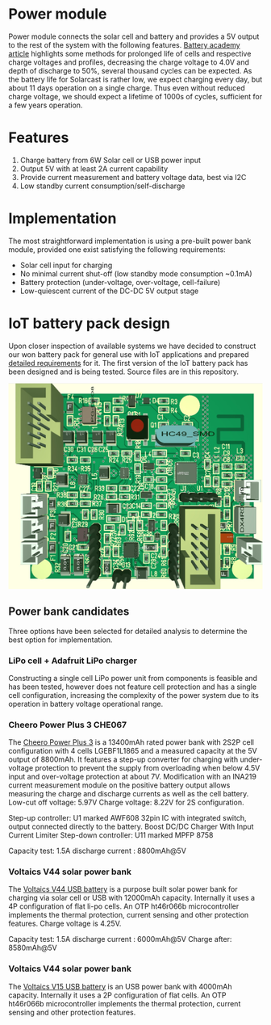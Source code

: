 # Power module
Power module connects the solar cell and battery and provides a 5V output to the rest of the system with the following features. [Battery academy article](http://batteryuniversity.com/learn/article/how_to_prolong_lithium_based_batteries) highlights some methods for prolonged life of cells and respective charge voltages and profiles, decreasing the charge voltage to 4.0V and depth of discharge to 50%, several thousand cycles can be expected. As the battery life for Solarcast is rather low, we expect charging every day, but about 11 days operation on a single charge. Thus even without reduced charge voltage, we should expect a lifetime of 1000s of cycles, sufficient for a few years operation.

# Features
 1. Charge battery from 6W Solar cell or USB power input
 2. Output 5V with at least 2A current capability
 3. Provide current measurement and battery voltage data, best via I2C
 4. Low standby current consumption/self-discharge

# Implementation
The most straightforward implementation is using a pre-built power bank module, provided one exist satisfying the following requirements:
 * Solar cell input for charging
 * No minimal current shut-off (low standby mode consumption ~0.1mA)
 * Battery protection (under-voltage, over-voltage, cell-failure)
 * Low-quiescent current of the DC-DC 5V output stage

# IoT battery pack design
Upon closer inspection of available systems we have decided to construct our won battery pack for general use with IoT applications and prepared [detailed requirements](IoT-battery-pack-spec.md) for it. The first version of the IoT battery pack has been designed and is being tested. Source files are in this repository.

![PCB preview](IoT-battery-pack.jpg)
 
 
## Power bank candidates
Three options have been selected for detailed analysis to determine the best option for implementation.

### LiPo cell + Adafruit LiPo charger
Constructing a single cell LiPo power unit from components is feasible and has been tested, however does not feature cell protection and has a single cell configuration, increasing the complexity of the power system due to its operation in battery voltage operational range.

### Cheero Power Plus 3 CHE067
The [Cheero Power Plus 3](https://www.cheero.net/product_tag/power-plus-3/) is a 13400mAh rated power bank with 2S2P cell configuration  with 4 cells LGEBF1L1865 and a measured capacity at the 5V output of 8800mAh. It features a step-up converter for charging with under-voltage protection to prevent the supply from overloading when below 4.5V input and over-voltage protection at about 7V. Modification with an INA219 current measurement module on the positive battery output allows measuring the charge and discharge currents as well as the cell battery. Low-cut off voltage: 5.97V Charge voltage: 8.22V for 2S configuration.

Step-up controller: U1 marked AWF608 32pin IC with integrated switch, output connected directly to the battery. Boost DC/DC Charger With Input Current Limiter
Step-down controller: U11 marked MPFP 8758

Capacity test: 1.5A discharge current : 8800mAh@5V 

### Voltaics V44 solar power bank
The [Voltaics V44 USB battery](https://www.voltaicsystems.com/v44) is a purpose built solar power bank for charging via solar cell or USB with 12000mAh capacity. Internally it uses a 4P configuration of flat li-po cells. An OTP ht46r066b microcontroller implements the thermal protection, current sensing and other protection features. Charge voltage is 4.25V.

Capacity test: 1.5A discharge current : 6000mAh@5V
Charge after: 8580mAh@5V

### Voltaics V44 solar power bank
The [Voltaics V15 USB battery](https://www.voltaicsystems.com/v15) is an USB power bank with 4000mAh capacity. Internally it uses a 2P configuration of flat cells. An OTP ht46r066b microcontroller implements the thermal protection, current sensing and other protection features.
